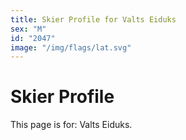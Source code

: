 ```yaml
---
title: Skier Profile for Valts Eiduks
sex: "M"
id: "2047"
image: "/img/flags/lat.svg" 
---
```


# Skier Profile

This page is for: Valts Eiduks.
    